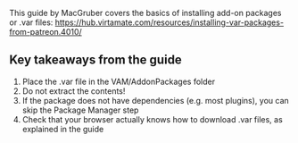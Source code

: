 This guide by MacGruber covers the basics of installing add-on packages or .var files: <https://hub.virtamate.com/resources/installing-var-packages-from-patreon.4010/>

## Key takeaways from the guide

1. Place the .var file in the VAM/AddonPackages folder
2. Do not extract the contents!
3. If the package does not have dependencies (e.g. most plugins), you can skip the Package Manager step
4. Check that your browser actually knows how to download .var files, as explained in the guide
